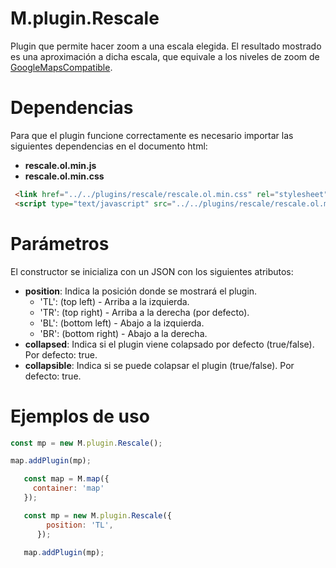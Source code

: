 # M.plugin.Rescale


Plugin que permite hacer zoom a una escala elegida. El resultado mostrado es una aproximación a dicha escala, que equivale a los niveles de zoom de [GoogleMapsCompatible](https://docs.opengeospatial.org/is/17-083r2/17-083r2.html).


# Dependencias

Para que el plugin funcione correctamente es necesario importar las siguientes dependencias en el documento html:

- **rescale.ol.min.js**
- **rescale.ol.min.css**


```html
 <link href="../../plugins/rescale/rescale.ol.min.css" rel="stylesheet" />
 <script type="text/javascript" src="../../plugins/rescale/rescale.ol.min.js"></script>
```

# Parámetros

El constructor se inicializa con un JSON con los siguientes atributos:

- **position**: Indica la posición donde se mostrará el plugin.
  - 'TL': (top left) - Arriba a la izquierda.
  - 'TR': (top right) - Arriba a la derecha (por defecto).
  - 'BL': (bottom left) - Abajo a la izquierda.
  - 'BR': (bottom right) - Abajo a la derecha.
- **collapsed**: Indica si el plugin viene colapsado por defecto (true/false). Por defecto: true.
- **collapsible**: Indica si se puede colapsar el plugin (true/false). Por defecto: true.
  
# Ejemplos de uso

```javascript
const mp = new M.plugin.Rescale();

map.addPlugin(mp);
```

```javascript
   const map = M.map({
     container: 'map'
   });

   const mp = new M.plugin.Rescale({
        position: 'TL',
      });

   map.addPlugin(mp);
```
